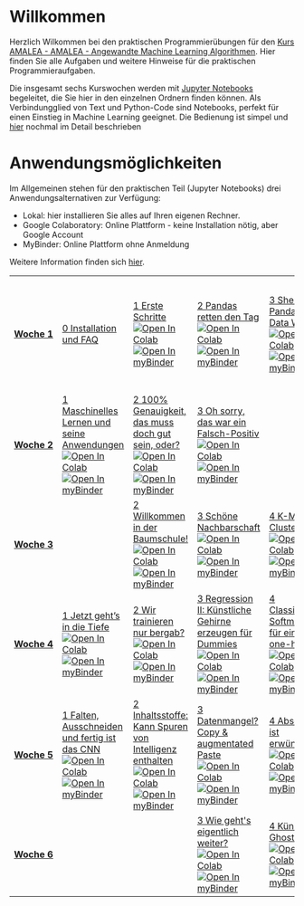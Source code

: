 # Willkommen
Herzlich Wilkommen bei den praktischen Programmierübungen für den [Kurs AMALEA - AMALEA - Angewandte Machine Learning Algorithmen](https://learn.ki-campus.org/courses/amalea-kit2021). Hier finden Sie alle Aufgaben und weitere Hinweise für die praktischen Programmieraufgaben. 

Die insgesamt sechs Kurswochen werden mit [Jupyter Notebooks](https://jupyter.org/) begeleitet, die Sie hier in den einzelnen Ordnern finden können.
Als Verbindungglied von Text und Python-Code sind Notebooks, perfekt für einen Einstieg in Machine Learning geeignet. Die Bedienung ist simpel und [hier](Woche%201/1%20Erste%20Schritte.ipynb) nochmal im Detail beschrieben

# Anwendungsmöglichkeiten

Im Allgemeinen stehen für den praktischen Teil (Jupyter Notebooks) drei Anwendungsalternativen zur Verfügung:

* Lokal: hier installieren Sie alles auf Ihren eigenen Rechner.
* Google Colaboratory:  Online Plattform - keine Installation nötig, aber Google Account
* MyBinder: Online Plattform ohne Anmeldung

Weitere Information finden sich [hier](Woche%201/0%20Installation%20und%20FAQ.md).

<table>
    <tbody>
        <tr>
            <td><a href='Woche%201'><strong>Woche&nbsp;1</strong></a></td>
            <td>
                <a href='Woche%201/0%20Installation%20und%20FAQ.md'>0 Installation und FAQ</a>
                </br>
            </td>
            <td>
                <a href='Woche%201/1%20Erste%20Schritte.ipynb'>1 Erste Schritte</a>
                </br>
                <a href='https://colab.research.google.com/github/KI-Campus/AMALEA/blob/master/Woche%201/1%20Erste%20Schritte.ipynb'><img src='https://colab.research.google.com/assets/colab-badge.svg' alt='Open In Colab'></a>
                </br>
                <a href='https://mybinder.org/v2/gh/KI-Campus/AMALEA/HEAD?filepath=Woche%201/1%20Erste%20Schritte.ipynb'><img src='https://mybinder.org/badge_logo.svg' alt='Open In myBinder'></a>
            </td>
            <td>
                <a href='Woche%201/2%20Pandas%20retten%20den%20Tag.ipynb'>2 Pandas retten den Tag</a>
                </br>
                <a href='https://colab.research.google.com/github/KI-Campus/AMALEA/blob/master/Woche%201/2%20Pandas%20retten%20den%20Tag.ipynb'><img src='https://colab.research.google.com/assets/colab-badge.svg' alt='Open In Colab'></a>
                </br>
                <a href='https://mybinder.org/v2/gh/KI-Campus/AMALEA/HEAD?filepath=Woche%201/2%20Pandas%20retten%20den%20Tag.ipynb'><img src='https://mybinder.org/badge_logo.svg' alt='Open In myBinder'></a>
            </td>
            <td>
                <a href='Woche%201/3%20Sherlock%20Pandas%20und%20Data%20Watson.ipynb'>3 Sherlock Pandas und Data Watson</a>
                </br>
                <a href='https://colab.research.google.com/github/KI-Campus/AMALEA/blob/master/Woche%201/3%20Sherlock%20Pandas%20und%20Data%20Watson.ipynb'><img src='https://colab.research.google.com/assets/colab-badge.svg' alt='Open In Colab'></a>
                </br>
                <a href='https://mybinder.org/v2/gh/KI-Campus/AMALEA/HEAD?filepath=Woche%201/3%20Sherlock%20Pandas%20und%20Data%20Watson.ipynb'><img src='https://mybinder.org/badge_logo.svg' alt='Open In myBinder'></a>
            </td>
            <td>
                <a href='Woche%201/4%20Wie%20skaliert%20eigentlich%20das%20ganze.ipynb'>4 Wie skaliert eigentlich das ganze?</a>
                </br>
                <a href='https://colab.research.google.com/github/KI-Campus/AMALEA/blob/master/Woche%201/4%20Wie%20skaliert%20eigentlich%20das%20ganze.ipynb'><img src='https://colab.research.google.com/assets/colab-badge.svg' alt='Open In Colab'></a>
                </br>
                <a href='https://mybinder.org/v2/gh/KI-Campus/AMALEA/HEAD?filepath=Woche%201/4%20Wie%20skaliert%20eigentlich%20das%20ganze.ipynb'><img src='https://mybinder.org/badge_logo.svg' alt='Open In myBinder'></a>
            </td>
        </tr>
        <tr>
            <td><a href='Woche%202'><strong>Woche&nbsp;2</strong></a></td>
            <td>
                <a href='Woche%202/1%20Maschinelles%20Lernen%20und%20seine%20Anwendungen.ipynb'>1 Maschinelles Lernen und seine Anwendungen</a>
                </br>
                <a href='https://colab.research.google.com/github/KI-Campus/AMALEA/blob/master/Woche%202/1%20Maschinelles%20Lernen%20und%20seine%20Anwendungen.ipynb'><img src='https://colab.research.google.com/assets/colab-badge.svg' alt='Open In Colab'></a>
                </br>
                <a href='https://mybinder.org/v2/gh/KI-Campus/AMALEA/HEAD?filepath=Woche%202/1%20Maschinelles%20Lernen%20und%20seine%20Anwendungen.ipynb'><img src='https://mybinder.org/badge_logo.svg' alt='Open In myBinder'></a>
            </td>
            <td>
                <a href='Woche%202/2%20100%20Genauigkeit%2C%20das%20muss%20doch%20gut%20sein%2C%20oder.ipynb'>2 100% Genauigkeit, das muss doch gut sein, oder?</a>
                </br>
                <a href='https://colab.research.google.com/github/KI-Campus/AMALEA/blob/master/Woche%202/2%20100%20Genauigkeit%2C%20das%20muss%20doch%20gut%20sein%2C%20oder.ipynb'><img src='https://colab.research.google.com/assets/colab-badge.svg' alt='Open In Colab'></a>
                </br>
                <a href='https://mybinder.org/v2/gh/KI-Campus/AMALEA/HEAD?filepath=Woche%202/2%20100%20Genauigkeit%2C%20das%20muss%20doch%20gut%20sein%2C%20oder.ipynb'><img src='https://mybinder.org/badge_logo.svg' alt='Open In myBinder'></a>
            </td>
            <td>
                <a href='Woche%202/3%20Oh%20sorry%2C%20das%20war%20ein%20Falsch-Positiv.ipynb'>3 Oh sorry, das war ein Falsch-Positiv</a>
                </br>
                <a href='https://colab.research.google.com/github/KI-Campus/AMALEA/blob/master/Woche%202/3%20Oh%20sorry%2C%20das%20war%20ein%20Falsch-Positiv.ipynb'><img src='https://colab.research.google.com/assets/colab-badge.svg' alt='Open In Colab'></a>
                </br>
                <a href='https://mybinder.org/v2/gh/KI-Campus/AMALEA/HEAD?filepath=Woche%202/3%20Oh%20sorry%2C%20das%20war%20ein%20Falsch-Positiv.ipynb'><img src='https://mybinder.org/badge_logo.svg' alt='Open In myBinder'></a>
            </td>
        </tr>
        <tr>
            <td><a href='Woche%203'><strong>Woche&nbsp;3</strong></a></td>
    <td></td>
            <td>
                <a href='Woche%203/2%20Willkommen%20in%20der%20Baumschule%21.ipynb'>2 Willkommen in der Baumschule!</a>
                </br>
                <a href='https://colab.research.google.com/github/KI-Campus/AMALEA/blob/master/Woche%203/2%20Willkommen%20in%20der%20Baumschule%21.ipynb'><img src='https://colab.research.google.com/assets/colab-badge.svg' alt='Open In Colab'></a>
                </br>
                <a href='https://mybinder.org/v2/gh/KI-Campus/AMALEA/HEAD?filepath=Woche%203/2%20Willkommen%20in%20der%20Baumschule%21.ipynb'><img src='https://mybinder.org/badge_logo.svg' alt='Open In myBinder'></a>
            </td>
            <td>
                <a href='Woche%203/3%20Sch%C3%B6ne%20Nachbarschaft.ipynb'>3 Schöne Nachbarschaft</a>
                </br>
                <a href='https://colab.research.google.com/github/KI-Campus/AMALEA/blob/master/Woche%203/3%20Sch%C3%B6ne%20Nachbarschaft.ipynb'><img src='https://colab.research.google.com/assets/colab-badge.svg' alt='Open In Colab'></a>
                </br>
                <a href='https://mybinder.org/v2/gh/KI-Campus/AMALEA/HEAD?filepath=Woche%203/3%20Sch%C3%B6ne%20Nachbarschaft.ipynb'><img src='https://mybinder.org/badge_logo.svg' alt='Open In myBinder'></a>
            </td>
            <td>
                <a href='Woche%203/4%20K-Means-Clustering.ipynb'>4 K-Means-Clustering</a>
                </br>
                <a href='https://colab.research.google.com/github/KI-Campus/AMALEA/blob/master/Woche%203/4%20K-Means-Clustering.ipynb'><img src='https://colab.research.google.com/assets/colab-badge.svg' alt='Open In Colab'></a>
                </br>
                <a href='https://mybinder.org/v2/gh/KI-Campus/AMALEA/HEAD?filepath=Woche%203/4%20K-Means-Clustering.ipynb'><img src='https://mybinder.org/badge_logo.svg' alt='Open In myBinder'></a>
            </td>
        </tr>
        <tr>
            <td><a href='Woche%204'><strong>Woche&nbsp;4</strong></a></td>
            <td>
                <a href='Woche%204/1%20Jetzt%20geht%E2%80%99s%20in%20die%20Tiefe.ipynb'>1 Jetzt geht’s in die Tiefe</a>
                </br>
                <a href='https://colab.research.google.com/github/KI-Campus/AMALEA/blob/master/Woche%204/1%20Jetzt%20geht%E2%80%99s%20in%20die%20Tiefe.ipynb'><img src='https://colab.research.google.com/assets/colab-badge.svg' alt='Open In Colab'></a>
                </br>
                <a href='https://mybinder.org/v2/gh/KI-Campus/AMALEA/HEAD?filepath=Woche%204/1%20Jetzt%20geht%E2%80%99s%20in%20die%20Tiefe.ipynb'><img src='https://mybinder.org/badge_logo.svg' alt='Open In myBinder'></a>
            </td>
            <td>
                <a href='Woche%204/2%20Wir%20trainieren%20nur%20bergab.ipynb'>2 Wir trainieren nur bergab?</a>
                </br>
                <a href='https://colab.research.google.com/github/KI-Campus/AMALEA/blob/master/Woche%204/2%20Wir%20trainieren%20nur%20bergab.ipynb'><img src='https://colab.research.google.com/assets/colab-badge.svg' alt='Open In Colab'></a>
                </br>
                <a href='https://mybinder.org/v2/gh/KI-Campus/AMALEA/HEAD?filepath=Woche%204/2%20Wir%20trainieren%20nur%20bergab.ipynb'><img src='https://mybinder.org/badge_logo.svg' alt='Open In myBinder'></a>
            </td>
            <td>
                <a href='Woche%204/3%20Regression%20II%20K%C3%BCnstliche%20Gehirne%20erzeugen%20f%C3%BCr%20Dummies.ipynb'>3 Regression II: Künstliche Gehirne erzeugen für Dummies</a>
                </br>
                <a href='https://colab.research.google.com/github/KI-Campus/AMALEA/blob/master/Woche%204/3%20Regression%20II%20K%C3%BCnstliche%20Gehirne%20erzeugen%20f%C3%BCr%20Dummies.ipynb'><img src='https://colab.research.google.com/assets/colab-badge.svg' alt='Open In Colab'></a>
                </br>
                <a href='https://mybinder.org/v2/gh/KI-Campus/AMALEA/HEAD?filepath=Woche%204/3%20Regression%20II%20K%C3%BCnstliche%20Gehirne%20erzeugen%20f%C3%BCr%20Dummies.ipynb'><img src='https://mybinder.org/badge_logo.svg' alt='Open In myBinder'></a>
            </td>
            <td>
                <a href='Woche%204/4%20Classification%20Softmax-Eis%20f%C3%BCr%20einen%20one-hot%20day.ipynb'>4 Classification: Softmax-Eis für einen one-hot day</a>
                </br>
                <a href='https://colab.research.google.com/github/KI-Campus/AMALEA/blob/master/Woche%204/4%20Classification%20Softmax-Eis%20f%C3%BCr%20einen%20one-hot%20day.ipynb'><img src='https://colab.research.google.com/assets/colab-badge.svg' alt='Open In Colab'></a>
                </br>
                <a href='https://mybinder.org/v2/gh/KI-Campus/AMALEA/HEAD?filepath=Woche%204/4%20Classification%20Softmax-Eis%20f%C3%BCr%20einen%20one-hot%20day.ipynb'><img src='https://mybinder.org/badge_logo.svg' alt='Open In myBinder'></a>
            </td>
        </tr>
        <tr>
            <td><a href='Woche%205'><strong>Woche&nbsp;5</strong></a></td>
            <td>
                <a href='Woche%205/1%20Falten%2C%20Ausschneiden%20und%20fertig%20ist%20das%20CNN.ipynb'>1 Falten, Ausschneiden und fertig ist das CNN</a>
                </br>
                <a href='https://colab.research.google.com/github/KI-Campus/AMALEA/blob/master/Woche%205/1%20Falten%2C%20Ausschneiden%20und%20fertig%20ist%20das%20CNN.ipynb'><img src='https://colab.research.google.com/assets/colab-badge.svg' alt='Open In Colab'></a>
                </br>
                <a href='https://mybinder.org/v2/gh/KI-Campus/AMALEA/HEAD?filepath=Woche%205/1%20Falten%2C%20Ausschneiden%20und%20fertig%20ist%20das%20CNN.ipynb'><img src='https://mybinder.org/badge_logo.svg' alt='Open In myBinder'></a>
            </td>
            <td>
                <a href='Woche%205/2%20Inhaltsstoffe%20Kann%20Spuren%20von%20Intelligenz%20enthalten.ipynb'>2 Inhaltsstoffe: Kann Spuren von Intelligenz enthalten</a>
                </br>
                <a href='https://colab.research.google.com/github/KI-Campus/AMALEA/blob/master/Woche%205/2%20Inhaltsstoffe%20Kann%20Spuren%20von%20Intelligenz%20enthalten.ipynb'><img src='https://colab.research.google.com/assets/colab-badge.svg' alt='Open In Colab'></a>
                </br>
                <a href='https://mybinder.org/v2/gh/KI-Campus/AMALEA/HEAD?filepath=Woche%205/2%20Inhaltsstoffe%20Kann%20Spuren%20von%20Intelligenz%20enthalten.ipynb'><img src='https://mybinder.org/badge_logo.svg' alt='Open In myBinder'></a>
            </td>
            <td>
                <a href='Woche%205/3%20Datenmangel%20Copy%20augmentated%20Paste.ipynb'>3 Datenmangel? Copy & augmentated Paste</a>
                </br>
                <a href='https://colab.research.google.com/github/KI-Campus/AMALEA/blob/master/Woche%205/3%20Datenmangel%20Copy%20augmentated%20Paste.ipynb'><img src='https://colab.research.google.com/assets/colab-badge.svg' alt='Open In Colab'></a>
                </br>
                <a href='https://mybinder.org/v2/gh/KI-Campus/AMALEA/HEAD?filepath=Woche%205/3%20Datenmangel%20Copy%20augmentated%20Paste.ipynb'><img src='https://mybinder.org/badge_logo.svg' alt='Open In myBinder'></a>
            </td>
            <td>
                <a href='Woche%205/4%20Abschauen%20ist%20erw%C3%BCnscht%21.ipynb'>4 Abschauen ist erwünscht!</a>
                </br>
                <a href='https://colab.research.google.com/github/KI-Campus/AMALEA/blob/master/Woche%205/4%20Abschauen%20ist%20erw%C3%BCnscht%21.ipynb'><img src='https://colab.research.google.com/assets/colab-badge.svg' alt='Open In Colab'></a>
                </br>
                <a href='https://mybinder.org/v2/gh/KI-Campus/AMALEA/HEAD?filepath=Woche%205/4%20Abschauen%20ist%20erw%C3%BCnscht%21.ipynb'><img src='https://mybinder.org/badge_logo.svg' alt='Open In myBinder'></a>
            </td>
        </tr>
        <tr>
            <td><a href='Woche%206'><strong>Woche&nbsp;6</strong></a></td>
    <td></td><td></td>
            <td>
                <a href='Woche%206/3%20Wie%20geht%27s%20eigentlich%20weiter.ipynb'>3 Wie geht's eigentlich weiter?</a>
                </br>
                <a href='https://colab.research.google.com/github/KI-Campus/AMALEA/blob/master/Woche%206/3%20Wie%20geht%27s%20eigentlich%20weiter.ipynb'><img src='https://colab.research.google.com/assets/colab-badge.svg' alt='Open In Colab'></a>
                </br>
                <a href='https://mybinder.org/v2/gh/KI-Campus/AMALEA/HEAD?filepath=Woche%206/3%20Wie%20geht%27s%20eigentlich%20weiter.ipynb'><img src='https://mybinder.org/badge_logo.svg' alt='Open In myBinder'></a>
            </td>
            <td>
                <a href='Woche%206/4%20K%C3%BCnstlicher%20Ghost-Writer.ipynb'>4 Künstlicher Ghost-Writer</a>
                </br>
                <a href='https://colab.research.google.com/github/KI-Campus/AMALEA/blob/master/Woche%206/4%20K%C3%BCnstlicher%20Ghost-Writer.ipynb'><img src='https://colab.research.google.com/assets/colab-badge.svg' alt='Open In Colab'></a>
                </br>
                <a href='https://mybinder.org/v2/gh/KI-Campus/AMALEA/HEAD?filepath=Woche%206/4%20K%C3%BCnstlicher%20Ghost-Writer.ipynb'><img src='https://mybinder.org/badge_logo.svg' alt='Open In myBinder'></a>
            </td>
        </tr>
    </tbody>
</table>
